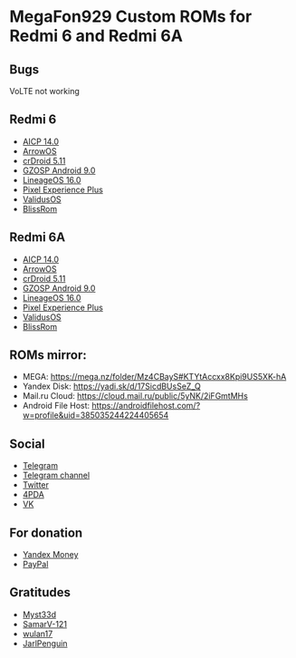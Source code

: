 # MegaFon929 Custom ROMs for Redmi 6 and Redmi 6A

## Bugs
VoLTE not working

## Redmi 6
+ [AICP 14.0](https://mega.nz/file/NygF0ISY#aBWRByKkqsHAw-WzPxFiJinfTOvlfR95LraDRvJgD5c)
+ [ArrowOS](https://mega.nz/file/xmYGSCya#GB64Xe1jKFWAnIhb6DStyBhXSFiysAvRPhmG25GBr3s)
+ [crDroid 5.11](https://mega.nz/file/QyBgTayZ#ho5L1aDQhniqmVCk7CLuUuD1gtzeEP1AWhiJ7pqvQ9A)
+ [GZOSP Android 9.0](https://mega.nz/file/xrQiRKgK#CE07f50D9zJKOytj7KXLwAPwdERq57CAwSQue7mWsfo)
+ [LineageOS 16.0](https://mega.nz/file/szBliQ6I#6nCj_9H8iIoY_jLUzcv8ULJ-TcB2CReYJvVx9vG1XNc)
+ [Pixel Experience Plus](https://mega.nz/file/A7IWDajK#NuGy9M-qVh4qsPe13J7fiHPlMqSG3ar4YRduBMbzYfU)
+ [ValidusOS](https://mega.nz/file/dnIRTSDD#LbgVHw98ZmiediyQJhVdmnMN9iCOuG187PEZ33dc3LE)
+ [BlissRom](https://mega.nz/file/wvZzSSRR#Vhnhg70Sj30XsxBz88dUPfSCzQSO85U_AnNvVHhhivA)

## Redmi 6A 
+ [AICP 14.0](https://mega.nz/file/5y5XhYZI#SwyeHzg-OJ3OGjt8WYapSIyBwSjntwfQr5f0ZdzBkwc)
+ [ArrowOS](https://mega.nz/file/1jJQUQDL#QSP2Bsptcnz6iXOvE7FV1KoSt0KY_HHaVqVKxP9bpC8)
+ [crDroid 5.11](https://mega.nz/file/hiQClCaJ#ZqHhNA2dyGJMsGXrAdiabxQTFYYkBboxKlgUbuUmOUw)
+ [GZOSP Android 9.0](https://mega.nz/file/s7h3hLaL#bx9XucbQZO3m3N9HTIKtal2chO8yxOBwj1v_FBlecN0)
+ [LineageOS 16.0](https://mega.nz/file/gvATAAiQ#JIBfjjjttoO9XIfaFTzWNyEPfbOcKbSrf6U5JZE0Pcw)
+ [Pixel Experience Plus](https://mega.nz/file/c6wzECwb#ZLTSWH2iyizywUREBxHkMrXfw38sQHZ01apSX5l9Byc)
+ [ValidusOS](https://mega.nz/file/J7Z1napD#M4MOj85qqPS3gb8DbI8I5xo_l0wjQIJfVyvNYF6SXqs)
+ [BlissRom](https://mega.nz/file/c2J1lAaK#Z49V-Fjjly-YJpNiFY4wVvVfwdhYvhllqYOAQRt1xII)

## ROMs mirror:
+ MEGA: https://mega.nz/folder/Mz4CBayS#KTYtAccxx8Kpi9US5XK-hA
+ Yandex Disk: https://yadi.sk/d/17SicdBUsSeZ_Q
+ Mail.ru Cloud: https://cloud.mail.ru/public/5yNK/2iFGmtMHs
+ Android File Host: https://androidfilehost.com/?w=profile&uid=385035244224405654

## Social
+ [Telegram](https://t.me/yarpopkov)
+ [Telegram channel](https://t.me/m929_rom)
+ [Twitter](https://twitter.com/yarpopkov)
+ [4PDA](https://4pda.ru/forum/index.php?showuser=4357013)
+ [VK](https://vk.com/yarpopkov)

## For donation
+ [Yandex Money](https://money.yandex.ru/to/410015491197190)
+ [PayPal](https://paypal.me/megafon929)

## Gratitudes
+ [Myst33d](https://github.com/Myst33d)
+ [SamarV-121](https://github.com/SamarV-121)
+ [wulan17](https://github.com/wulan17)
+ [JarlPenguin](https://github.com/JarlPenguin)


